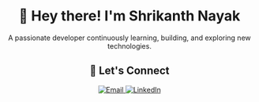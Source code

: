 <h1 align="center">👋 Hey there! I'm Shrikanth Nayak</h1>

<p align="center">
  A passionate developer continuously learning, building, and exploring new technologies.
</p>



<h2 align="center">🤝 Let's Connect</h2>
<p align="center">
  <a href="mailto:nshrikanthnyak19.com" target="_blank">
    <img src="https://img.shields.io/badge/Email-D14836?style=for-the-badge&logo=gmail&logoColor=white" alt="Email"/>
  </a>
  <a href="https://www.linkedin.com/in/shrikanth2004/" target="_blank">
    <img src="https://img.shields.io/badge/LinkedIn-0077B5?style=for-the-badge&logo=linkedin&logoColor=white" alt="LinkedIn"/>
  </a>


</p>


